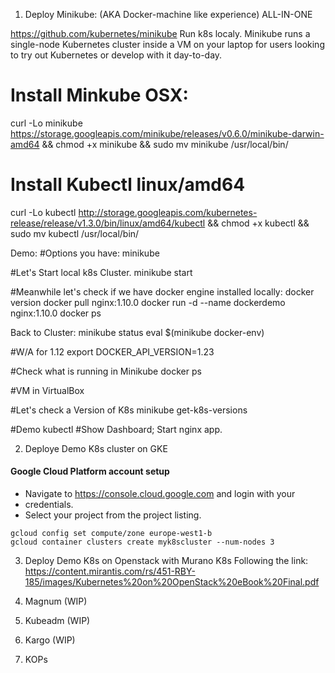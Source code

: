 1. Deploy Minikube: (AKA Docker-machine like experience) ALL-IN-ONE

https://github.com/kubernetes/minikube
Run  k8s localy. Minikube runs a single-node Kubernetes
cluster inside a VM on your laptop for users looking to try out Kubernetes or
develop with it day-to-day.

# Install Minkube OSX:
curl -Lo minikube
https://storage.googleapis.com/minikube/releases/v0.6.0/minikube-darwin-amd64
&& chmod +x minikube && sudo mv minikube /usr/local/bin/

# Install Kubectl linux/amd64
curl -Lo kubectl
http://storage.googleapis.com/kubernetes-release/release/v1.3.0/bin/linux/amd64/kubectl
&& chmod +x kubectl && sudo mv kubectl /usr/local/bin/

Demo:
#Options you have:
minikube


#Let's Start local k8s Cluster.
minikube start

#Meanwhile let's check if we have docker engine installed locally:
docker version
docker pull nginx:1.10.0
docker run -d --name dockerdemo nginx:1.10.0
docker ps


Back to Cluster:
minikube status
eval $(minikube docker-env)


#W/A for 1.12
export DOCKER_API_VERSION=1.23

#Check what is running in Minikube
docker ps

#VM in VirtualBox

#Let's check a Version of K8s
minikube get-k8s-versions

#Demo kubectl
#Show Dashboard;
Start nginx app.


2. Deploye Demo K8s cluster on GKE
#### Google Cloud Platform account setup
* Navigate to https://console.cloud.google.com and login with your
* credentials.
* Select your project from the project listing.

```
gcloud config set compute/zone europe-west1-b
gcloud container clusters create myk8scluster --num-nodes 3
```
3. Deploy Demo K8s on Openstack with  Murano K8s
Following the link:
https://content.mirantis.com/rs/451-RBY-185/images/Kubernetes%20on%20OpenStack%20eBook%20Final.pdf

4. Magnum (WIP)

5. Kubeadm (WIP)

6. Kargo (WIP)

7. KOPs 
